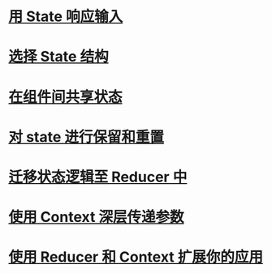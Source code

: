 # [用 State 响应输入](./reactingToInputWithState/用%20State%20响应输入.md#用%20State%20响应输入) 
# [选择 State 结构](./choosingTheStateStructure/选择%20State%20结构.md#选择%20State%20结构)
# [在组件间共享状态](./sharingStateBetweenComponents/在组件间共享状态.md#在组件间共享状态)
# [对 state 进行保留和重置](./preservingAndResettingState/对%20state%20进行保留和重置.md#对%20state%20进行保留和重置)
# [迁移状态逻辑至 Reducer 中](./extractingStateLogicIntoAReducer/迁移状态逻辑至%20Reducer%20中.md#迁移状态逻辑至%20Reducer%20中)
# [使用 Context 深层传递参数](./passingDataDeeplyWithContext/使用%20Context%20深层传递参数.md#使用%20Context%20深层传递参数)
# [使用 Reducer 和 Context 扩展你的应用](./scalingUpWithReducerAndContext/使用%20Reducer%20和%20Context%20扩展你的应用.md#使用%20Reducer%20和%20Context%20扩展你的应用)